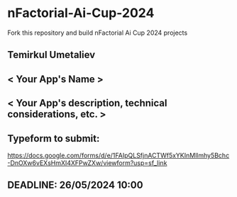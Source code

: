 # nFactorial-Ai-Cup-2024
Fork this repository and build nFactorial Ai Cup 2024 projects 

## Temirkul Umetaliev

## < Your App's Name >

## < Your App's description, technical considerations, etc. >


## Typeform to submit:
https://docs.google.com/forms/d/e/1FAIpQLSfjnACTWf5xYKInMllmhy5Bchc-DnOXw6vEXsHmXI4XFPwZXw/viewform?usp=sf_link

## DEADLINE: 26/05/2024 10:00
